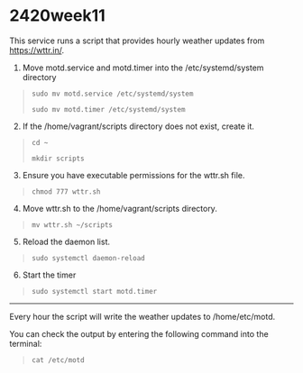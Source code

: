 # 2420week11
This service runs a script that provides hourly weather updates from https://wttr.in/.

1. Move motd.service and motd.timer into the /etc/systemd/system directory

  >`sudo mv motd.service /etc/systemd/system`
  >
  >`sudo mv motd.timer /etc/systemd/system`

2. If the /home/vagrant/scripts directory does not exist, create it.

  >`cd ~`
  >
  >`mkdir scripts`

3. Ensure you have executable permissions for the wttr.sh file.

  >`chmod 777 wttr.sh`

4. Move wttr.sh to the /home/vagrant/scripts directory. 

  >`mv wttr.sh ~/scripts`

5. Reload the daemon list.

  >`sudo systemctl daemon-reload`
  
6. Start the timer

  >`sudo systemctl start motd.timer`

---
  
Every hour the script will write the weather updates to /home/etc/motd.

You can check the output by entering the following command into the terminal:
  
  >`cat /etc/motd`
  
